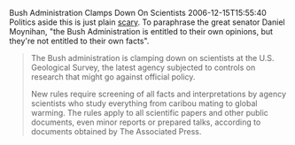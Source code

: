 Bush Administration Clamps Down On Scientists
2006-12-15T15:55:40
Politics aside this is just plain [scary](http://www.huffingtonpost.com/2006/12/13/bush-admin-clamps-down-o_n_36290.html). To paraphrase the great senator Daniel Moynihan, "the Bush Administration is entitled to their own opinions, but they're not entitled to their own facts". 

> The Bush administration is clamping down on scientists at the U.S. Geological Survey, the latest agency subjected to controls on research that might go against official policy. 
> 
> New rules require screening of all facts and interpretations by agency scientists who study everything from caribou mating to global warming. The rules apply to all scientific papers and other public documents, even minor reports or prepared talks, according to documents obtained by The Associated Press.

